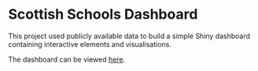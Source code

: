 # Scottish Schools Dashboard
This project used publicly available data to build a simple Shiny dashboard containing interactive elements and visualisations.

The dashboard can be viewed <a href = https://j-pritchard.shinyapps.io/scottish_schools_dashboard/>here</a>.
